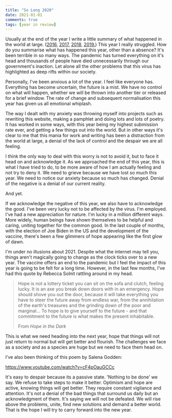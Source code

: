 ```yaml
---
title: "So Long 2020"
date: 2021-01-01
comments: true
tags: [year in review]
---
```


Usually at the end of the year I write a little summary of what happened in the world at large. ([2016](https://www.davidralphlewis.co.uk/2016-the-year-the-internet-took-over/), [2017](), [2018](https://www.davidralphlewis.co.uk/2018-in-review-a-poem/), [2019.](https://www.davidralphlewis.co.uk/2019-year-of-contradictions/)) This year I really struggled. How do you summarise what has happened this year, other than a absence? It's been terrible in so many ways. The pandemic has turned everything on it's head and thousands of people have died unnecessarily through our government's inaction. Let alone all the other problems that this virus has highlighted as deep rifts within our society.

Personally, I've been anxious a lot of the year. I feel like everyone has. Everything has become uncertain, the future is a mist. We have no control on what will happen, whether we will be thrown into another tier or released for a brief window. The rate of change and subsequent normalisation this year has given us all emotional whiplash.

The way I dealt with my anxiety was throwing myself into projects such as rewriting this website, making a pamphlet and doing lots and lots of poetry. It has worked in some ways, with this year being my highest submission rate ever, and getting a few things out into the world. But in other ways it's clear to me that this mania for work and writing has been a distraction from the world at large, a denial of the lack of control and the despair we are all feeling.

I think the only way to deal with this worry is not to avoid it, but to face it head on and acknowledge it. As we approached the end of this year, this is what I have tried to do, to be more aware of how I am actually feeling and not try to deny it. We need to grieve because we have lost so much this year. We need to notice our anxiety because so much has changed. Denial of the negative is a denial of our current reality.

And yet.

If we acknowledge the negative of this year, we also have to acknowledge the good. I've been very lucky not to be affected by the virus. I'm employed. I've had a new appreciation for nature. I'm lucky in a million different ways. More widely, human beings have shown themselves to be helpful and caring, uniting together for the common good. In the last couple of months, with the election of Joe Biden in the US and the development of the vaccine, there's been a few glimmers of hope appearing like the first glow of dawn.

I'm under no illusions about 2021. Despite what the internet may tell you, things aren't magically going to change as the clock ticks over to a new year. The vaccine offers an end to the pandemic but I feel the impact of this year is going to be felt for a long time. However, in the last few months, I've had this quote by Rebecca Solnit rattling around in my head.

> Hope is not a lottery ticket you can sit on the sofa and clutch, feeling lucky. It is an axe you break down doors with in an emergency. Hope should shove you out the door, because it will take everything you have to steer the future away from endless war, from the annihilation of the earth's treasures and the grinding down of the poor and marginal... To hope is to give yourself to the future - and that commitment to the future is what makes the present inhabitable.
>
> From *Hope in the Dark*

This is what we need heading into the next year, hope that things will not just return to normal but will get better and flourish. The challenges we face as a society and as a species are huge but we need to face them head on.

I've also been thinking of this poem by Salena Godden:

https://www.youtube.com/watch?v=cF4pOauGCCc

It's easy to despair because its a passive state. 'Nothing to be done' we say. We refuse to take steps to make it better. Optimism and hope are active, knowing things will get better. They require constant vigilance and attention. It's not a denial of the bad things that surround us daily but an acknowledgment of them. It's  saying we will not be defeated. We will rise above the problems, unite, find new solutions and demand a better world. That is the hope I will try to carry forward into the new year.
